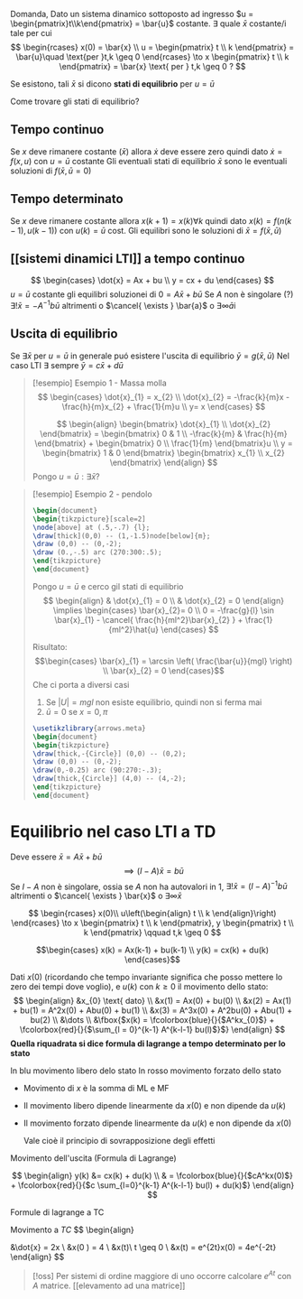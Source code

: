 Domanda, Dato un sistema dinamico sottoposto ad ingresso $u = \begin{pmatrix}t\\k\end{pmatrix} = \bar{u}$ costante.
$\exists$ quale $\bar{x}$ costante/i tale per cui
 $$
\begin{rcases}
x(0) = \bar{x} \\
u = \begin{pmatrix}
t \\
k
\end{pmatrix} = \bar{u}\quad \text{per }t,k \geq 0
\end{rcases} \to x \begin{pmatrix}
t \\
k
\end{pmatrix} = \bar{x} 
\text{ per } t,k \geq 0 ?
$$

Se esistono, tali $\bar{x}$ si dicono **stati di equilibrio** per $u = \bar{u}$


Come trovare gli stati di equilibrio?

## Tempo continuo
Se $x$ deve rimanere costante ($\bar{x}$) allora $\dot{x}$ deve essere zero quindi dato $\dot{x} = f(x,u)$
con $u = \bar{u}$ costante
Gli eventuali stati di equilibrio $\bar{x}$ sono le eventuali soluzioni di $f(\bar{x},\bar{u}=0)$



## Tempo determinato
Se $x$ deve rimanere costante allora $x(k+1) = x(k) \forall k$ quindi dato $x(k) = f(n(k-1),u(k-1))$ con $u(k) = \bar{u}$ cost.
Gli equilibri sono le soluzioni di $\bar{x} = f(\bar{x},\bar{u})$

## [[sistemi dinamici LTI]] a tempo continuo
$$
\begin{cases}
\dot{x} = Ax + bu \\
y = cx + du
\end{cases}
$$
$u=\bar{u}$ costante gli equilibri soluzionei di $0 = A\bar{x} + b\bar{u}$
Se $A$ non è singolare (?) $\exists! \bar{x} = -A^{-1}b\bar{u}$
altrimenti o $\cancel{ \exists } \bar{a}$ o $\exists \infty \bar{a}$i

## Uscita di equilibrio
Se $\exists \bar{x}$ per $u = \bar{u}$ in generale puó esistere l'uscita di equilibrio $\bar{y} = g(\bar{x},\bar{u})$
Nel caso LTI $\exists$ sempre $\bar{y} = c\bar{x} + d\bar{u}$



>[!esempio] Esempio 1 - Massa molla
> $$
>\begin{cases}
>\dot{x}_{1} = x_{2} \\
\dot{x}_{2} = -\frac{k}{m}x - \frac{h}{m}x_{2} + \frac{1}{m}u \\
y= x
>\end{cases}
>$$
>
> $$
> \begin{align}
> \begin{bmatrix}
>\dot{x}_{1} \\
> \dot{x}_{2}
>\end{bmatrix} = \begin{bmatrix}
>0 & 1 \\
>-\frac{k}{m} & \frac{h}{m}
>\end{bmatrix} + \begin{bmatrix}
>0 \\
>\frac{1}{m}
>\end{bmatrix}u \\
>y = \begin{bmatrix}
1 & 0
\end{bmatrix} \begin{bmatrix}
x_{1} \\
x_{2}
\end{bmatrix}
>\end{align}
>$$
>Pongo $u = \bar{u} : \exists \bar{x}$?


>[!esempio] Esempio 2 - pendolo
> ```tikz
>\begin{document}
>\begin{tikzpicture}[scale=2]
>\node[above] at (.5,-.7) {l};
>\draw[thick](0,0) -- (1,-1.5)node[below]{m};
>\draw (0,0) -- (0,-2);
>\draw (0.,-.5) arc (270:300:.5);
>\end{tikzpicture}
>\end{document}
>```
>
>Pongo $u = \bar{u}$ e cerco gil stati di equilibrio
> $$
> \begin{align}
> & \dot{x}_{1} = 0 \\
>  & \dot{x}_{2} = 0
>\end{align} \implies \begin{cases}
>\bar{x}_{2}= 0 \\
>0 = -\frac{g}{l} \sin \bar{x}_{1} - \cancel{ \frac{h}{ml^2}\bar{x}_{2} } + \frac{1}{ml^2}\hat{u}
>\end{cases}
>$$
>
>Risultato:
>$$\begin{cases}
>\bar{x}_{1} = \arcsin \left( \frac{\bar{u}}{mgl} \right) \\
>\bar{x}_{2} = 0
>\end{cases}$$
>Che ci porta a diversi casi
>1. Se $|U| = mgl$ non esiste equilibrio, quindi non si ferma mai
>2. $\bar{u}=0$ se $x = 0, \pi$
>   
>   ```tikz
> \usetikzlibrary{arrows.meta}
>\begin{document}
>\begin{tikzpicture}
>\draw[thick,-{Circle}] (0,0) -- (0,2);
>\draw (0,0) -- (0,-2);
>\draw(0,-0.25) arc (90:270:-.3);
>\draw[thick,{Circle}] (4,0) -- (4,-2);
>\end{tikzpicture}
>\end{document}
>```


# Equilibrio nel caso LTI a TD
Deve essere $\bar{x} = A\bar{x} + b\bar{u}$
$$
\implies (I - A) \bar{x} = b\bar{u}
$$
Se $I - A$ non è singolare, ossia se $A$ non ha autovalori in $1$, $\exists! \bar{x} = (I-A)^{-1}b\bar{u}$ altrimenti o $\cancel{ \exists } \bar{x}$ o $\exists \infty \bar{x}$


$$
\begin{rcases}
x(0)\\
u\left(\begin{align}
t \\
k
\end{align}\right)
\end{rcases} \to x \begin{pmatrix}
t \\
k
\end{pmatrix}, y \begin{pmatrix}
t \\
k
\end{pmatrix} \qquad t,k \geq 0
$$

$$\begin{cases}
x(k) = Ax(k-1) + bu(k-1) \\
y(k) = cx(k) + du(k)
\end{cases}$$

Dati $x(0)$ (ricordando che tempo invariante significa che posso mettere lo zero dei tempi dove voglio), e $u(k)$ con $k \geq 0$ il movimento dello stato:
$$
\begin{align}
&x_{0} \text{ dato} \\
&x(1) = Ax(0) + bu(0) \\
&x(2) = Ax(1) + bu(1) = A^2x(0) + Abu(0) + bu(1) \\
&x(3) = A^3x(0) + A^2bu(0) + Abu(1) + bu(2) \\
&\dots \\
&\fbox{$x(k) = \fcolorbox{blue}{}{$A^kx_{0}$} + \fcolorbox{red}{}{$\sum_{l = 0}^{k-1} A^{k-l-1} bu(l)$}$}
\end{align}
$$
**Quella riquadrata si dice formula di lagrange a tempo determinato per lo stato**

In blu movimento libero delo stato
In rosso movimento forzato dello stato

- Movimento di $x$ è la somma di ML e MF
- Il movimento libero dipende linearmente da $x(0)$ e non dipende da $u(k)$
- Il movimento forzato dipende linearmente da $u(k)$ e non dipende da $x(0)$
  
  Vale cioè il principio di sovrapposizione degli effetti

Movimento dell'uscita (Formula di Lagrange)

$$
\begin{align}
y(k) &= cx(k) + du(k) \\
 & = \fcolorbox{blue}{}{$cA^kx(0)$} + \fcolorbox{red}{}{$c \sum_{l=0}^{k-1} A^{k-l-1} bu(l) + du(k)$}
\end{align}
$$

Formule di lagrange a TC


Movimento a $TC$
$$
\begin{align}

&\dot{x} = 2x \\
&x(0 ) = 4 \\
&x(t)\ t \geq 0 \\
&x(t) = e^{2t}x(0) = 4e^{-2t}
\end{align}
$$

>[!oss]
>Per sistemi di ordine maggiore di uno occorre calcolare $e^{At}$ con $A$ matrice. [[elevamento ad una matrice]]

